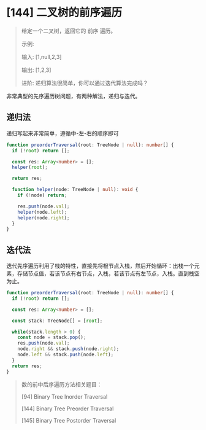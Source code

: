 # [144] 二叉树的前序遍历

> 给定一个二叉树，返回它的 前序 遍历。
>
> 示例:
>
> 输入: [1,null,2,3]  
>
> 输出: [1,2,3]
>
> 进阶: 递归算法很简单，你可以通过迭代算法完成吗？

非常典型的先序遍历树问题，有两种解法，递归与迭代。

## 递归法

递归写起来非常简单，遵循中-左-右的顺序即可

```ts
function preorderTraversal(root: TreeNode | null): number[] {
  if (!root) return [];

  const res: Array<number> = [];
  helper(root);

  return res;

  function helper(node: TreeNode | null): void {
    if (!node) return;

    res.push(node.val);
    helper(node.left);
    helper(node.right);
  }
}
```

## 迭代法

迭代先序遍历利用了栈的特性，直接先将根节点入栈，然后开始循环：出栈一个元素，存储节点值，若该节点有右节点，入栈，若该节点有左节点，入栈。直到栈空为止。

```ts
function preorderTraversal(root: TreeNode | null): number[] {
  if (!root) return [];

  const res: Array<number> = [];

  const stack: TreeNode[] = [root];

  while(stack.length > 0) {
    const node = stack.pop();
    res.push(node.val);
    node.right && stack.push(node.right);
    node.left && stack.push(node.left);
  }
  return res;
}
```

> 数的前中后序遍历方法相关题目：
>
> [94] Binary Tree Inorder Traversal
>
> [144] Binary Tree Preorder Traversal
>
> [145] Binary Tree Postorder Traversal
